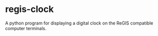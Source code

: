 # regis-clock
A python program for displaying a digital clock on the ReGIS compatible computer terminals.
